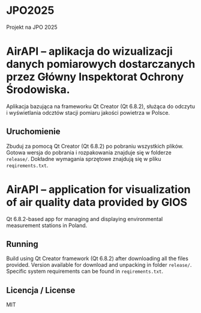 # JPO2025
Projekt na JPO 2025

# AirAPI – aplikacja do wizualizacji danych pomiarowych dostarczanych przez Główny Inspektorat Ochrony Środowiska.
Aplikacja bazująca na frameworku Qt Creator (Qt 6.8.2), służąca do odczytu i wyświetlania odcztów stacji pomiaru jakości powietrza w Polsce.

## Uruchomienie
Zbuduj za pomocą Qt Creator (Qt 6.8.2) po pobraniu wszystkich plików.
Gotowa wersja do pobrania i rozpakowania znajduje się w folderze `release/`.
Dokładne wymagania sprzętowe znajdują się w pliku `reqirements.txt`.

# AirAPI – application for visualization of air quality data provided by GIOS
Qt 6.8.2-based app for managing and displaying environmental measurement stations in Poland.

## Running
Build using Qt Creator framework (Qt 6.8.2) after downloading all the files provided.
Version available for download and unpacking in folder `release/`.
Specific system requirements can be found in `reqirements.txt`.

## Licencja / License
MIT

